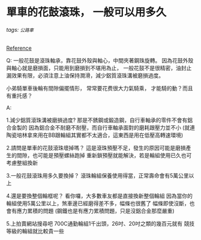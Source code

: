 # 單車的花鼓滾珠， 一般可以用多久

###### tags: `公路車`
[Reference](https://www.mobile01.com/topicdetail.php?f=268&t=5336583)

Q:
一般花鼓是滾珠軸承，靠花鼓外殼與軸心，中間夾著鋼珠旋轉。
因為花鼓外殼與軸心就是磨損面，只能用到磨損到不堪用為止，
一般花鼓不是很精密，油封止漏效果有限，必須注意上油保持潤滑，減少鋁質滾珠溝被磨損過度。

小弟騎單車後輪有間隙偏擺情形， 常常要花费很大力氣騎乘， 才能騎的動？而且有重托感？


A:

1.減少鋁質滾珠溝被磨損過度?
那是不銹鋼或鍛造鋼，自行車軸承的零件不會有鋁合金製的
因為鋁合金不耐磨不耐壓，而自行車軸承面對的磨耗跟壓力並不小
(就連陶瓷培林拿來用在BB跟輪組其實都不太適合，這東西是用在低壓高轉速環境)

2.請問是單車的花鼓滾珠壞掉嗎？
這是滾珠預壓不足，發生的原因可能是磨損產生的間隙，也可能是預壓螺絲跑掉
重新鎖預壓就能解決，若是輪組使用已久也可考慮整組換新

3.一般花鼓滾珠用多久要換掉？
滾珠輪組保養使用得當，正常壽命會有5萬公里以上

4.還是要換整個輪框呢？
看你囉，大多數車友都是直接換新整個輪組
因為當你的輪組使用5萬公里以上，煞車邊已經磨得差不多，幅條也很舊了
幅條即使沒斷，也會有應力累積的問題 (鋼鐵也是有應力累積問題，只是沒鋁合金那麼嚴重)

5.上拍賣網站搜尋吧
700C通勤輪組1千出頭，26吋、20吋之類的幾百元就有
競技等級的輪組就比較貴一些